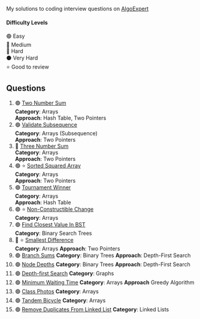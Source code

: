 My solutions to coding interview questions on [AlgoExpert](https://www.algoexpert.io)

#### Difficulty Levels

🟢 Easy  
🔵 Medium  
🔴 Hard  
⚫️ Very Hard  
⭐ Good to review

## Questions

1. 🟢 [Two Number Sum](/Easy/two-number-sum.md)  
   **Category**: Arrays  
   **Approach**: Hash Table, Two Pointers
2. 🟢 [Validate Subsequence](/Easy/validate-subsequence.md)  
   **Category**: Arrays (Subsequence)  
   **Approach**: Two Pointers
3. 🔵 [Three Number Sum](/Medium/three-number-sum.md)  
   **Category**: Arrays  
   **Approach**: Two Pointers
4. 🟢 ⭐ [Sorted Squared Array](/Easy/sorted-squared-array.md)  
   **Category**: Arrays  
   **Approach**: Two Pointers
5. 🟢 [Tournament Winner](/Easy/tournament-winner.md)  
   **Category**: Arrays  
   **Approach**: Hash Table
6. 🟢 ⭐ [Non-Constructible Change](/Easy/non-constructible-change.md)  
   **Category**: Arrays
7. 🟢 [Find Closest Value In BST](/Easy/find-closest-value-in-bst.md)  
   **Category**: Binary Search Trees
8. 🔵 ⭐ [Smallest Difference](/Medium/smallest-difference.md)  
   **Category**: Arrays
   **Approach**: Two Pointers
9. 🟢 [Branch Sums](/Easy/branch-sums.md)
   **Category**: Binary Trees
   **Approach**: Depth-First Search
10. 🟢 [Node Depths](/Easy/node-depths.md)
    **Category**: Binary Trees
    **Approach**: Depth-First Search
11. 🟢 [Depth-first Search](/Easy/depth-first-search.md)
    **Category**: Graphs
12. 🟢 [Minimum Waiting Time](/Easy/minimum-waiting-time.md)
    **Category**: Arrays
    **Approach** Greedy Algorithm
13. 🟢 [Class Photos](/Easy/class-photos.md)
    **Category**: Arrays
14. 🟢 [Tandem Bicycle](/Easy/tandem-bicycle.md)
    **Category**: Arrays
15. 🟢 [Remove Duplicates From Linked List](/Easy/remove-duplicates-from-linked-list.md)
    **Category**: Linked Lists
